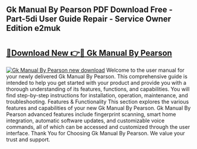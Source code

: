 ## Gk Manual By Pearson PDF Download Free - Part-5di User Guide Repair - Service Owner Edition e2muk

# <h2><a href="http://bc52019.oget.top/?id=Gk+Manual+By+Pearson">🔗Download New 👉🔴 Gk Manual By Pearson</a></h2>

[![Gk Manual By Pearson new download](https://i.imgur.com/5g1atiW.png)](http://bc52019.oget.top/?id=Gk+Manual+By+Pearson)
Welcome to the user manual for your newly delivered Gk Manual By Pearson. This comprehensive guide is intended to help you get started with your product and provide you with a thorough understanding of its features, functions, and capabilities. You will find step-by-step instructions for installation, operation, maintenance, and troubleshooting. Features & Functionality This section explores the various features and capabilities of your new Gk Manual By Pearson. Gk Manual By Pearson advanced features include fingerprint scanning, smart home integration, automatic software updates, and customizable voice commands, all of which can be accessed and customized through the user interface. Thank You for Choosing Gk Manual By Pearson. We value your trust and support.
